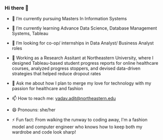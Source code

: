 ### Hi there 👋


- 🔭 I’m currently pursuing Masters In Information Systems 

- 🌱 I’m currently learning Advance Data Science, Database Management Systems, Tableau

- 🤔 I’m looking for co-op/ internships in Data Analyst/ Business Analyst roles

- 🏢 Working as a Research Assitant at Northeastern University, where I designed Tableau-based student progress reports for online healthcare courses, analyzed progress       stoppers, and devised data-driven strategies that helped reduce dropout rates

- 💬 Ask me about how I plan to merge my love for technology with my passion for healthcare and fashion

- 📫 How to reach me: yadav.adit@northeastern.edu

- 😄 Pronouns: she/her

- ⚡ Fun fact: From walking the runway to coding away, I'm a fashion model and computer engineer who knows how to keep both my wardrobe and code look sharp!


